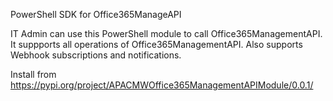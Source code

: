 PowerShell SDK for Office365ManageAPI

IT Admin can use this PowerShell module to call Office365ManagementAPI. It suppports all operations of Office365ManagementAPI. Also supports Webhook subscriptions and notifications.

Install from https://pypi.org/project/APACMWOffice365ManagementAPIModule/0.0.1/
